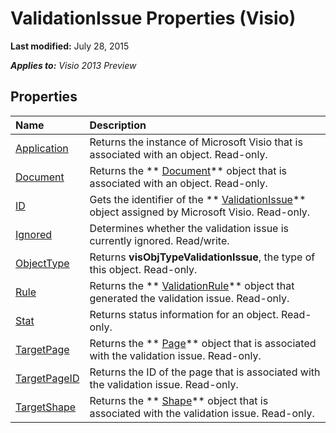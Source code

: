 
# ValidationIssue Properties (Visio)

 **Last modified:** July 28, 2015

 _**Applies to:** Visio 2013 Preview_

## Properties



|**Name**|**Description**|
|:-----|:-----|
| [Application](1d6ace63-df7d-565c-dcd1-97d7e357ac28.md)|Returns the instance of Microsoft Visio that is associated with an object. Read-only.|
| [Document](36d7426c-74c3-025c-f2ae-a302b7256f1e.md)|Returns the  ** [Document](21640062-13a2-a2b2-7c61-7e707671207c.md)** object that is associated with an object. Read-only.|
| [ID](ccebc2a8-930e-8b3f-3f8b-ab2254d436f3.md)|Gets the identifier of the  ** [ValidationIssue](b1e93738-48da-cf68-24ad-dd03f79ad152.md)** object assigned by Microsoft Visio. Read-only.|
| [Ignored](ef58bcba-4e30-50d9-1fbd-c6dc2b4776bf.md)|Determines whether the validation issue is currently ignored. Read/write.|
| [ObjectType](6108e2a1-30f7-c0f3-be8d-565b1493bba7.md)|Returns  **visObjTypeValidationIssue**, the type of this object. Read-only.|
| [Rule](3efddc55-6120-4f41-d105-defd67fd5094.md)|Returns the  ** [ValidationRule](c9efb9b4-10b0-b6aa-cc78-2a01fd3e8357.md)** object that generated the validation issue. Read-only.|
| [Stat](5dfeb143-da4f-59d1-daae-b9d77a3ae219.md)|Returns status information for an object. Read-only.|
| [TargetPage](30aa5d13-93ad-cf55-08ee-9c8b387d6f25.md)|Returns the  ** [Page](7a7f37ab-b448-eb70-b4f1-c185dfbd511e.md)** object that is associated with the validation issue. Read-only.|
| [TargetPageID](fe893b42-839c-573e-fada-88f6e54fa562.md)|Returns the ID of the page that is associated with the validation issue. Read-only.|
| [TargetShape](93cc256d-6763-064c-392e-46232033b6dc.md)|Returns the  ** [Shape](da7a8872-4ebb-a607-e0ed-eebf68ff5630.md)** object that is associated with the validation issue. Read-only.|
